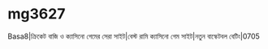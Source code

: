 # mg3627
Basa8|ক্রিকেট বাজি ও ক্যাসিনো গেমের সেরা সাইট|বেস্ট রামি ক্যাসিনো গেম সাইট|নতুন বাস্কেটবল বেটিং|0705 
